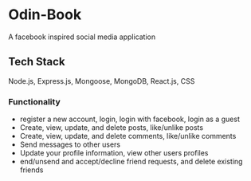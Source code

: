 # Odin-Book
A facebook inspired social media application

## Tech Stack
Node.js, Express.js, Mongoose, MongoDB, React.js, CSS

### Functionality
- register a new account, login, login with facebook, login as a guest
- Create, view, update, and delete posts, like/unlike posts
- Create, view, update, and delete comments, like/unlike comments
- Send messages to other users
- Update your profile information, view other users profiles
- end/unsend and accept/decline friend requests, and delete existing friends